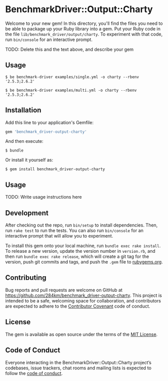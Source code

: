 # BenchmarkDriver::Output::Charty

Welcome to your new gem! In this directory, you'll find the files you need to be able to package up your Ruby library into a gem. Put your Ruby code in the file `lib/benchmark_driver/output/charty`. To experiment with that code, run `bin/console` for an interactive prompt.

TODO: Delete this and the text above, and describe your gem

## Usage

```
$ be benchmark-driver examples/single.yml -o charty --rbenv '2.5.3;2.6.2'
```

```
$ be benchmark-driver examples/multi.yml -o charty --rbenv '2.5.3;2.6.2'
```

## Installation

Add this line to your application's Gemfile:

```ruby
gem 'benchmark_driver-output-charty'
```

And then execute:

    $ bundle

Or install it yourself as:

    $ gem install benchmark_driver-output-charty

## Usage

TODO: Write usage instructions here

## Development

After checking out the repo, run `bin/setup` to install dependencies. Then, run `rake test` to run the tests. You can also run `bin/console` for an interactive prompt that will allow you to experiment.

To install this gem onto your local machine, run `bundle exec rake install`. To release a new version, update the version number in `version.rb`, and then run `bundle exec rake release`, which will create a git tag for the version, push git commits and tags, and push the `.gem` file to [rubygems.org](https://rubygems.org).

## Contributing

Bug reports and pull requests are welcome on GitHub at https://github.com/284km/benchmark_driver-output-charty. This project is intended to be a safe, welcoming space for collaboration, and contributors are expected to adhere to the [Contributor Covenant](http://contributor-covenant.org) code of conduct.

## License

The gem is available as open source under the terms of the [MIT License](https://opensource.org/licenses/MIT).

## Code of Conduct

Everyone interacting in the BenchmarkDriver::Output::Charty project’s codebases, issue trackers, chat rooms and mailing lists is expected to follow the [code of conduct](https://github.com/284km/benchmark_driver-output-charty/blob/master/CODE_OF_CONDUCT.md).
